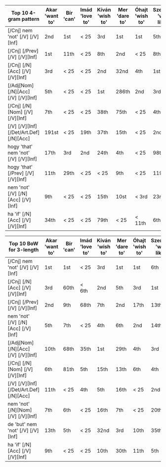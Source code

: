 
| Top 10 4-gram pattern                         | Akar 'want to' | Bír 'can' | Imád 'love to' | Kíván 'wish to' | Mer 'dare to' | Óhajt 'wish to' | Szeret(ne) 'would like to' | Tud 'can' | Utál 'hate to' |
|-----------------------------------------------|----------------|-----------|----------------|-----------------|---------------|-----------------|----------------------------|-----------|----------------|
| \[/Cnj] nem 'not' \[/V] \[/V]\[Inf]           | 2nd            | 1st       | < 25           | 3rd             | 1st           | 1st             | 5th                        | 1st       | < 25           |
| \[/Cnj] \[/Prev] \[/V] \[/V]\[Inf]            | 1st            | 11th      | < 25           | 8th             | 2nd           | < 25            | 8th                        | 2nd       | < 25           |
| \[/Cnj] \[/N]\[Acc] \[/V] \[/V]\[Inf]         | 3rd            | < 25      | < 25           | 2nd             | 32nd          | 4th             | 1st                        | 20th      | < 25           |
| \[/Adj\[Nom] \[/N]\[Acc] \[/V] \[/V]\[Inf]    | 5th            | < 25      | < 25           | 1st             | 286th         | 2nd             | 3rd                        | 5th       | < 25           |
| \[/Cnj] \[/N]\[Nom] \[/V] \[/V]\[Inf]         | 7th            | < 25      | < 25           | 38th            | 75th          | < 25            | 4th                        | 40th      | 2nd            |
| \[/V] \[/V]\[Inf] \[/Det/Art.Def] \[/N]\[Acc] | 191st          | < 25      | 19th           | 37th            | 15th          | < 25            | 2nd                        | 75th      | 4th            |
| hogy 'that' nem 'not' \[/V] \[/V]\[Inf]       | 17th           | 3rd       | 2nd            | 24th            | 4th           | < 25            | 98th                       | 4th       | < 25           |
| hogy 'that' \[/Prev] \[/V] \[/V]\[Inf]        | 11th           | 29th      | < 25           | < 25            | 9th           | < 25            | 119th                      | 3rd       | < 25           |
| nem 'not' \[/V] \[/N]\[Acc] \[/V]\[Inf]       | 9th            | < 25      | < 25           | 15th            | 10st          | < 3rd           | 23rd                       | 9th       | < 25           |
| ha 'if' \[/N]\[Acc] \[/V] \[/V]\[Inf]         | 34th           | < 25      | < 25           | 79th            | < 25          | < 11th          | 6th                        | 365th     | < 25           |

| Top 10 BoW for 3-length                       | Akar 'want to' | Bír 'can' | Imád 'love to' | Kíván 'wish to' | Mer 'dare to' | Óhajt 'wish to' | Szeret(ne) 'would like to' | Tud 'can' | Utál 'hate to' |
|-----------------------------------------------|----------------|-----------|----------------|-----------------|---------------|-----------------|----------------------------|-----------|----------------|
| \[/Cnj] nem 'not' \[/V] \[/V]\[Inf]           | 1st            | 1st       | < 25           | 3rd             | 1st           | 1st             | 6th                        | 1st       | < 25           |
| \[/Cnj] \[/N]\[Acc] \[/V] \[/V]\[Inf]         | 3rd            | 60th      | < 6th          | 2nd             | 5th           | 3rd             | 1st                        | 4th       | 1st            |
| \[/Cnj] \[/Prev] \[/V] \[/V]\[Inf]            | 2nd            | 9th       | 68th           | 7th             | 2nd           | 17th            | 13th                       | 2nd       | < 25           |
| nem 'not' \[/V] \[/N]\[Acc] \[/V]\[Inf]       | 5th            | 7th       | < 25           | 4th             | 6th           | 2nd             | 14th                       | 3rd       | 34th           |
| \[/Adj\[Nom] \[/N]\[Acc] \[/V] \[/V]\[Inf]    | 10th           | 68th      | 35th           | 1st             | 29th          | 4th             | 3rd                        | 5th       | < 25           |
| \[/Cnj] \[/N]\[Nom] \[/V] \[/V]\[Inf]         | 6th            | 81th      | 5th            | 15th            | 13th          | 6th             | 4th                        | 10th      | 2nd            |
| \[/V] \[/V]\[Inf] \[/Det/Art.Def] \[/N]\[Acc] | 11th           | < 25      | 4th            | 5th             | 16th          | < 25            | 2nd                        | 13th      | 4th            |
| nem 'not' \[/N]\[Nom] \[/V] \[/V]\[Inf]       | 7th            | 6th       | < 25           | 16th            | 7th           | < 25            | 20th                       | 8th       | 33rd           |
| de 'but' nem 'not' \[/V] \[/V]\[Inf]          | 13th           | 5th       | < 25           | 32nd            | 3rd           | 10th            | 35th                       | 6th       | < 25           |
| ha 'if' \[/N]\[Acc] \[/V] \[/V]\[Inf]         | 9th            | < 25      | < 25           | 10th            | 30th          | 11th            | 5th                        | 42th      | < 25           |